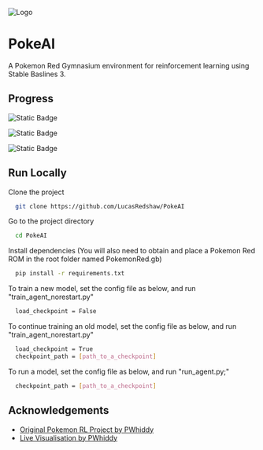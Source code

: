 ![Logo](https://i.imgur.com/Dx3gPsT.png)


# PokeAI

A Pokemon Red Gymnasium environment for reinforcement learning using Stable Baslines 3.


## Progress

![Static Badge](https://img.shields.io/badge/First%20Gym%20-%20Not%20Achieved%20-%20Red?color=red)

![Static Badge](https://img.shields.io/badge/Second%20Gym%20-%20Not%20Achieved%20-%20Red?color=red)

![Static Badge](https://img.shields.io/badge/First%20Gym%20-%20Not%20Achieved%20-%20Red?color=green)

## Run Locally

Clone the project

```bash
  git clone https://github.com/LucasRedshaw/PokeAI
```

Go to the project directory

```bash
  cd PokeAI
```

Install dependencies (You will also need to obtain and place a Pokemon Red ROM in the root folder named PokemonRed.gb)

```bash
  pip install -r requirements.txt
```

To train a new model, set the config file as below, and run "train_agent_norestart.py"

```bash
  load_checkpoint = False

```
To continue training an old model, set the config file as below, and run "train_agent_norestart.py"

```bash
  load_checkpoint = True
  checkpoint_path = [path_to_a_checkpoint]
```

To run a model, set the config file as below, and run "run_agent.py;"

```bash
  checkpoint_path = [path_to_a_checkpoint]
```


## Acknowledgements

 - [Original Pokemon RL Project by PWhiddy](https://github.com/PWhiddy/PokemonRedExperiments)
 - [Live Visualisation by PWhiddy](https://github.com/pwhiddy/pokerl-map-viz/)


